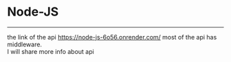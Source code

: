 # Node-JS
---



the link of the api https://node-js-6o56.onrender.com/
most of the api has middleware. <br/>
I will share more info about api 
